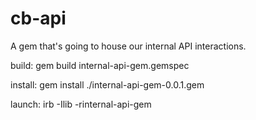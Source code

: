 cb-api
================

A gem that's going to house our internal API interactions.


build:
gem build internal-api-gem.gemspec

install:
gem install ./internal-api-gem-0.0.1.gem

launch:
irb -Ilib -rinternal-api-gem